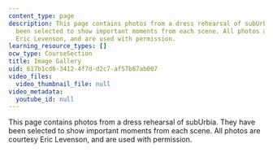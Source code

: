 ```yaml
---
content_type: page
description: This page contains photos from a dress rehearsal of subUrbia. They have
  been selected to show important moments from each scene. All photos are courtesy
  Eric Levenson, and are used with permission.
learning_resource_types: []
ocw_type: CourseSection
title: Image Gallery
uid: 617b1cd6-3412-4f7d-d2c7-af57b87ab007
video_files:
  video_thumbnail_file: null
video_metadata:
  youtube_id: null
---
```


This page contains photos from a dress rehearsal of subUrbia. They have been selected to show important moments from each scene. All photos are courtesy Eric Levenson, and are used with permission.